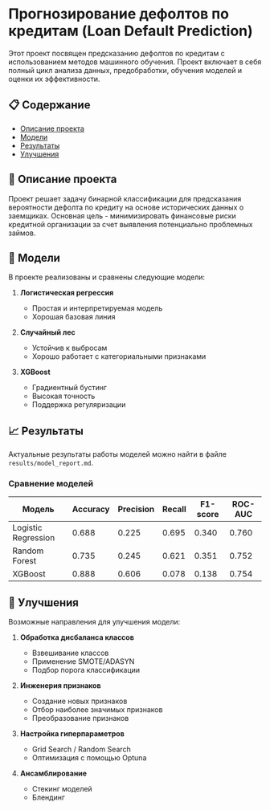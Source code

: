 # Прогнозирование дефолтов по кредитам (Loan Default Prediction)

Этот проект посвящен предсказанию дефолтов по кредитам с использованием методов машинного обучения. Проект включает в себя полный цикл анализа данных, предобработки, обучения моделей и оценки их эффективности.

## 📋 Содержание
- [Описание проекта](#-описание-проекта)
- [Модели](#-модели)
- [Результаты](#-результаты)
- [Улучшения](#-улучшения)

## 📝 Описание проекта

Проект решает задачу бинарной классификации для предсказания вероятности дефолта по кредиту на основе исторических данных о заемщиках. Основная цель - минимизировать финансовые риски кредитной организации за счет выявления потенциально проблемных займов.

## 🤖 Модели

В проекте реализованы и сравнены следующие модели:

1. **Логистическая регрессия**
   - Простая и интерпретируемая модель
   - Хорошая базовая линия

2. **Случайный лес**
   - Устойчив к выбросам
   - Хорошо работает с категориальными признаками

3. **XGBoost**
   - Градиентный бустинг
   - Высокая точность
   - Поддержка регуляризации

## 📈 Результаты

Актуальные результаты работы моделей можно найти в файле `results/model_report.md`.

### Сравнение моделей

| Модель | Accuracy | Precision | Recall | F1-score | ROC-AUC |
|--------|----------|-----------|--------|----------|---------|
| Logistic Regression | 0.688 | 0.225 | 0.695 | 0.340 | 0.760 |
| Random Forest | 0.735 | 0.245 | 0.621 | 0.351 | 0.752 |
| XGBoost | 0.888 | 0.606 | 0.078 | 0.138 | 0.754 |

## 🔧 Улучшения

Возможные направления для улучшения модели:

1. **Обработка дисбаланса классов**
   - Взвешивание классов
   - Применение SMOTE/ADASYN
   - Подбор порога классификации

2. **Инженерия признаков**
   - Создание новых признаков
   - Отбор наиболее значимых признаков
   - Преобразование признаков

3. **Настройка гиперпараметров**
   - Grid Search / Random Search
   - Оптимизация с помощью Optuna

4. **Ансамблирование**
   - Стекинг моделей
   - Блендинг
